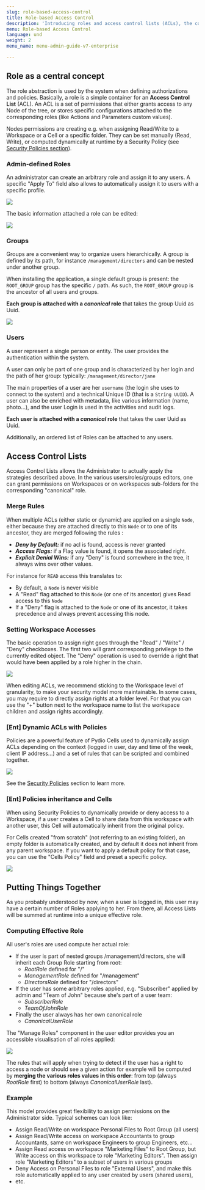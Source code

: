 ```yaml
---
slug: role-based-access-control
title: Role-based Access Control
description: 'Introducing roles and access control lists (ACLs), the corner stone to permission management in Pydio Cells. '
menu: Role-based Access Control
language: und
weight: 2
menu_name: menu-admin-guide-v7-enterprise

---
```

## Role as a central concept

The role abstraction is used by the system when defining authorizations and policies. Basically, a role is a simple container for an **Access Control List** (ACL). 
An ACL is a set of permissions that either grants access to any Node of the tree, or stores specific configurations attached to the corresponding roles (like Actions and Parameters custom values).

Nodes permissions are creating e.g. when assigning Read/Write to a Workspace or a Cell or a specific folder. They can be set manually (Read, Write), or computed dynamically at runtime by a Security Policy (see [Security Policies section](https://docs.pydio.com/cells-v4/admin-guide/secure-your-data/ent-dynamic-access-control/using-security-policies/)).

### Admin-defined Roles

An administrator can create an arbitrary role and assign it to any users. A specific "Apply To" field also allows to automatically assign it to users with a specific profile.

![](../images/5_securing_your_data/rbac/rbac-admin-defined-roles.png)

The basic information attached a role can be edited: 

![](../images/5_securing_your_data/rbac/rbac-role-detail.png)

### Groups

Groups are a convenient way to organize users hierarchically. A group is defined by its path, for instance `/management/directors` and can be nested under another group. 

When installing the application, a single default group is present: the `ROOT_GROUP` group has the specific `/` path. As such, the `ROOT_GROUP` group is the ancestor of all users and groups.

**Each group is attached with a _canonical_ role** that takes the group Uuid as Uuid.

![](../images/5_securing_your_data/rbac/rbac-users-groups-roles.png)

### Users

A user represent a single person or entity. The user provides the authentication within the system. 

A user can only be part of one group and is characterized by her login and the path of her group: typically:  `/management/director/jane`

The main properties of a user are her `username` (the login she uses to connect to the system) and a technical Unique ID (that is a `String UUID`). A user can also be enriched with metadata, like various information (name, photo...), and the user Login is used in the activities and audit logs.

**Each user is attached with a _canonical_ role** that takes the user Uuid as Uuid.

Additionally, an ordered list of Roles can be attached to any users.

## Access Control Lists

Access Control Lists allows the Administrator to actually apply the strategies described above. In the various users/roles/groups editors, one can grant permissions on Workspaces or on workspaces sub-folders for the corresponding "canonical" role.

### Merge Rules

When multiple ACLs (either static or dynamic) are applied on a single `Node`, either because they are attached directly to this `Node` or to one of its ancestor, they are merged following the rules :

- **_Deny by Default:_** if no acl is found, access is never granted
- **_Access Flags:_** if a Flag value is found, it opens the associated right.
- **_Explicit Denial Wins:_** if any "Deny" is found somewhere in the tree, it always wins over other values.

For instance for `READ` access this translates to:

- By default, a `Node` is never visible
- A "Read" flag attached to this `Node` (or one of its ancestor) gives Read access to this `Node`
- If a "Deny" flag is attached to the `Node` or one of its ancestor, it takes precedence and always prevent accessing this node.

### Setting Workspace Accesses

The basic operation to assign right goes through the "Read" / "Write" / "Deny" checkboxes. The first two will grant corresponding privilege to the currently edited object. The "Deny" operation is used to override a right that would have been applied by a role higher in the chain.

![](../images/5_securing_your_data/rbac/rbac-workspaces-manual-permissions.png)

When editing ACLs, we recommend sticking to the Workspace level of granularity, to make your security model more maintainable. In some cases, you may require to directly assign rights at a folder level. For that you can use the "+" button next to the workspace name to list the workspace children and assign rights accordingly.

### [Ent] Dynamic ACLs with Policies

Policies are a powerful feature of Pydio Cells used to dynamically assign ACLs depending on the context (logged in user, day and time of the week, client IP address...) and a set of rules that can be scripted and combined together. 

![](../images/5_securing_your_data/rbac/rbac-workspaces-dynamic-policy.png)

See the [Security Policies](https://docs.pydio.com/cells-v4/admin-guide/secure-your-data/role-based-access-control/?h=dynam#ent-dynamic-acls-with-policies) section to learn more.

### [Ent] Policies inheritance and Cells

When using Security Policies to dynamically provide or deny access to a Workspace, if a user creates a Cell to share data from this workspace with another user, this Cell will automatically inherit from the original policy. 

For Cells created "from scratch" (not referring to an existing folder), an empty folder is automatically created, and by default it does not inherit from any parent workspace. If you want to apply a default policy for that case, you can use the "Cells Policy" field and preset a specific policy.

![](../images/5_securing_your_data/rbac/rbac-workspaces-cells-default-policy.png)

## Putting Things Together

As you probably understood by now, when a user is logged in, this user may have a certain number of Roles applying to her. From there, all Access Lists will be summed at runtime into a unique effective role.

### Computing Effective Role

All user's roles are used compute her actual role:

- If the user is part of nested groups /management/directors, she will inherit each Group Role starting from root:
  - _RootRole_ defined for "/"
  - _ManagementRole_ defined for "/management"
  - _DirectorsRole_ defined for "/directors"
- If the user has some arbitrary roles applied, e.g. "Subscriber" applied by admin and "Team of John" because she's part of a user team:
  - _SubscriberRole_
  - _TeamOfJohnRole_
- Finally the user always has her own canonical role
  - _CanonicalUserRole_

The "Manage Roles" component in the user editor provides you an accessible visualisation of all roles applied: 

![](../images/5_securing_your_data/rbac/rbac-users-cumulated-roles.png)

The rules that will apply when trying to detect if the user has a right to access a node or should see a given action for example will be computed by **merging the various roles values in this order**: from top (always _RootRole_ first) to bottom (always _CanonicalUserRole_ last).

### Example

This model provides great flexibility to assign permissions on the Administrator side. Typical schemes can look like:

- Assign Read/Write on workspace Personal Files to Root Group (all users)
- Assign Read/Write access on workspace Accountants to group Accountants, same on workspace Engineers to group Engineers, etc...
- Assign Read access on workspace "Marketing Files" to Root Group, but Write access on this workspace to role "Marketing Editors". Then assign role "Marketing Editors" to a subset of users in various groups
- Deny Access on Personal Files to role "External Users", and make this role automatically applied to any user created by users (shared users),
- etc.


